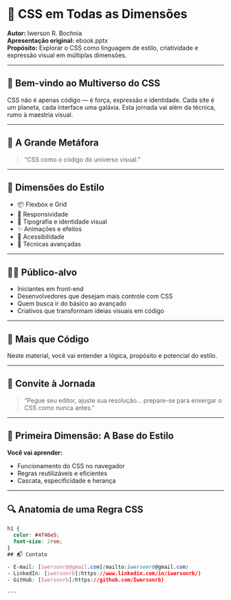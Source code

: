 # 📘 CSS em Todas as Dimensões

**Autor:** Iwerson R. Bochnia  
**Apresentação original:** ebook.pptx  
**Propósito:** Explorar o CSS como linguagem de estilo, criatividade e expressão visual em múltiplas dimensões.

---

## 🚀 Bem-vindo ao Multiverso do CSS

CSS não é apenas código — é força, expressão e identidade. Cada site é um planeta, cada interface uma galáxia. Esta jornada vai além da técnica, rumo à maestria visual.

---

## 🌌 A Grande Metáfora

> “CSS como o código do universo visual.”

---

## 🧭 Dimensões do Estilo

- 📦 Flexbox e Grid
- 📱 Responsividade
- 🎨 Tipografia e identidade visual
- ✨ Animações e efeitos
- 🔐 Acessibilidade
- 🧠 Técnicas avançadas

---

## 🧑‍💻 Público-alvo

- Iniciantes em front-end
- Desenvolvedores que desejam mais controle com CSS
- Quem busca ir do básico ao avançado
- Criativos que transformam ideias visuais em código

---

## 🔧 Mais que Código

Neste material, você vai entender a lógica, propósito e potencial do estilo.

---

## 📣 Convite à Jornada

> “Pegue seu editor, ajuste sua resolução... prepare-se para enxergar o CSS como nunca antes.”

---

## 📍 Primeira Dimensão: A Base do Estilo

**Você vai aprender:**

- Funcionamento do CSS no navegador
- Regras reutilizáveis e eficientes
- Cascata, especificidade e herança

---

## 🔍 Anatomia de uma Regra CSS

```css
h1 {
  color: #4f46e5;
  font-size: 2rem;
}
## 📬 Contato

- E-mail: [iwersonrb@gmail.com](mailto:iwersonrb@gmail.com)
- LinkedIn: [iwersonrb](https://www.linkedin.com/in/iwersonrb/)
- GitHub: [Iwersonrb](https://github.com/Iwersonrb)

---

